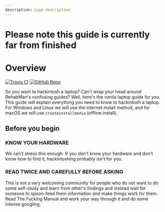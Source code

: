 ```yaml
---
description: page description
---
```


# Please note this guide is currently far from finished

# Overview

[![Travis CI](https://img.shields.io/travis/com/hackintosh-guides/vanilla-laptop-guide.svg?label=Travis%20CI&logo=travis&style=flat-square)](https://travis-ci.com/hackintosh-guides/vanilla-laptop-guide)
[![GitHub Repo](https://img.shields.io/badge/GitHub-vanilla--laptop--guide-blue?style=flat-square&logo=github)](https://github.com/hackintosh-guides/vanilla-laptop-guide)

So you want to hackintosh a laptop? Can't wrap your head around RehabMan's confusing guides? Well, here's the vanila laptop guide for you. This guide will explain everything you need to know to hackintosh a laptop. For Windows and Linux we will use the internet install method, and for macOS we will use `createinstallmedia` (offline install).

## Before you begin

### **KNOW YOUR HARDWARE**

We can't stress this enough. If you don't know your hardware and don't know how to find it, hackintoshing probably isn't for you.

### **READ TWICE AND CAREFULLY BEFORE ASKING**

This is not a very welcoming community for people who do not want to do some self-study and learn from other's findings and instead wait for someone to spoon-feed them information and make things work for them. Read The Fucking Manual and work your way through it and do some intense googling.
